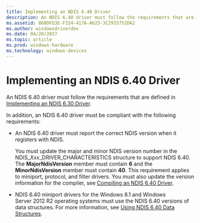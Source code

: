```yaml
---
title: Implementing an NDIS 6.40 Driver
description: An NDIS 6.40 driver must follow the requirements that are defined in Implementing an NDIS 6.30 Driver.
ms.assetid: 860DFD3E-F324-417A-A625-3C2935752DA2
ms.author: windowsdriverdev
ms.date: 04/20/2017
ms.topic: article
ms.prod: windows-hardware
ms.technology: windows-devices
---
```


# Implementing an NDIS 6.40 Driver


An NDIS 6.40 driver must follow the requirements that are defined in [Implementing an NDIS 6.30 Driver](implementing-an-ndis-6-30-driver.md).

In addition, an NDIS 6.40 driver must be compliant with the following requirements:

-   An NDIS 6.40 driver must report the correct NDIS version when it registers with NDIS.

    You must update the major and minor NDIS version number in the NDIS\_*Xxx*\_DRIVER\_CHARACTERISTICS structure to support NDIS 6.40. The **MajorNdisVersion** member must contain **6** and the **MinorNdisVersion** member must contain **40**. This requirement applies to miniport, protocol, and filter drivers. You must also update the version information for the compiler, see [Compiling an NDIS 6.40 Driver](compiling-an-ndis-6-40-driver.md).

-   NDIS 6.40 miniport drivers for the Windows 8.1 and Windows Server 2012 R2 operating systems must use the NDIS 6.40 versions of data structures. For more information, see [Using NDIS 6.40 Data Structures](using-ndis-6-40-data-structures.md).

 

 





